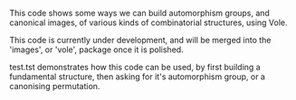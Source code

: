 This code shows some ways we can build automorphism groups, and canonical images, of various kinds of combinatorial structures, using Vole.

This code is currently under development, and will be merged into the 'images', or 'vole', package once it is polished.


test.tst demonstrates how this code can be used, by first building a fundamental structure, then asking for it's automorphism group, or a canonising permutation.